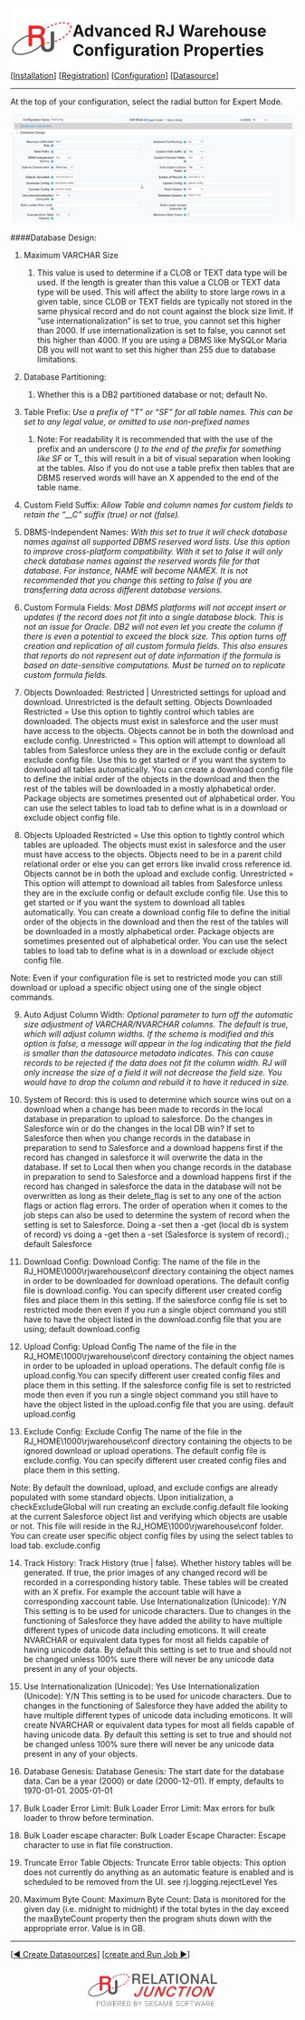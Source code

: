  <a href="http://www.sesamesoftware.com"><img align=left src="../images/RJOrbit110x110.png"></img></a>

# Advanced RJ Warehouse Configuration Properties

[[Installation](installguide.md)] [[Registration](RegistrationGuide.md)] [[Configuration](configurationGuide.md)] [[Datasource](DatasourceGuide.md)]

---

At the top of your configuration, select the radial button for Expert Mode.

![AdvancedConfigProps](../images/advconfigprop1.png)

####Database Design:

1. Maximum VARCHAR Size
   1. This value is used to determine if a CLOB or TEXT data type will be used. If the length is greater than this value a CLOB or TEXT data type will be used.  This will affect the ability to store large rows in a given table, since CLOB or TEXT fields are typically not stored in the same physical record and do not count against the block size limit. If “use internationalization” is set to true, you cannot set this higher than 2000. If use internationalization is set to false, you cannot set this higher than 4000. If you are using a DBMS like MySQLor Maria DB you will not want to set this higher than 255 due to database limitations.
   
2. Database Partitioning: 
   1. Whether this is a DB2 partitioned database or not; default No.
   
3. Table Prefix: *Use a prefix of “T” or “SF” for all table names. This can be set to any legal value, or omitted to use non-prefixed names*
   1. Note: For readability it is recommended that with the use of the prefix and an underscore (_) to the end of the prefix for something like SF_ or T_ this will result in a bit of visual separation when looking at the tables. Also if you do not use a table prefix then tables that are DBMS reserved words will have an X appended to the end of the table name.
   
4. Custom Field Suffix: *Allow Table and column names for custom fields to retain the “__C” suffix (true) or not (false).*
   
5. DBMS-Independent Names: *With this set to true it will check database names against all supported DBMS reserved word lists. Use this option to improve cross-platform compatibility. With it set to false it will only check database names against the reserved words file for that database. For instance, NAME will become NAMEX. It is not recommended that you change this setting to false if you are transferring data across different database versions.*
   
6. Custom Formula Fields: *Most DBMS platforms will not accept insert or updates if the record does not fit into a single database block. This is not an issue for Oracle. DB2 will not even let you create the column if there is even a potential to exceed the block size. This option turns off creation and replication of all custom formula fields. This also ensures that reports do not represent out of date information if the formula is based on date-sensitive computations. Must be turned on to replicate custom formula fields.*
   
7. Objects Downloaded: Restricted | Unrestricted settings for upload and download. Unrestricted is the default setting. Objects Downloaded
Restricted = Use this option to tightly control which tables are downloaded. The objects must exist in salesforce and the user must have access to the objects. Objects cannot be in both the download and exclude config.
Unrestricted = This option will attempt to download all tables from Salesforce unless they are in the exclude config or default exclude config file. Use this to get started or if you want the system to download all tables automatically. You can create a download config file to define the initial order of the objects in the download and then the rest of the tables will be downloaded in a mostly alphabetical order. Package objects are sometimes presented out of alphabetical order.
You can use the select tables to load tab to define what is in a download or exclude object config file.

8. Objects Uploaded
Restricted = Use this option to tightly control which tables are uploaded. The objects must exist in salesforce and the user must have access to the objects. Objects need to be in a parent child relational order or else you can get errors like invalid cross reference id. Objects cannot be in both the upload and exclude config.
Unrestricted = This option will attempt to download all tables from Salesforce unless they are in the exclude config or default exclude config file. Use this to get started or if you want the system to download all tables automatically. You can create a download config file to define the initial order of the objects in the download and then the rest of the tables will be downloaded in a mostly alphabetical order. Package objects are sometimes presented out of alphabetical order.
You can use the select tables to load tab to define what is in a download or exclude object config file.

Note: Even if your configuration file is set to restricted mode you can still download or upload a specific object using one of the single object commands.
   
9. Auto Adjust Column Width: *Optional parameter to turn off the automatic size adjustment of VARCHAR/NVARCHAR columns. The default is true, which will adjust column widths. If the schema is modified and this option is false, a message will appear in the log indicating that the field is smaller than the datasource metadata indicates. This can cause records to be rejected if the data does not fit the column width.  RJ will only increase the size of a field it will not decrease the field size. You would have to drop the column and rebuild it to have it reduced in size.*
    
10. System of Record: this is used to determine which source wins out on a download when a change has been made to records in the local database in preparation to upload to salesforce. Do the changes in Salesforce win or do the changes in the local DB win? 
If set to Salesforce then when you change records in the database in preparation to send to Salesforce and a download happens first if the record has changed in salesforce it will overwrite the data in the database.
If set to Local then when you change records in the database in preparation to send to Salesforce and a download happens first if the record has changed in salesforce the data in the database will not be overwritten as long as their delete_flag is set to any one of the action flags or action flag errors.
The order of operation when it comes to the job steps can also be used to determine the system of record when the setting is set to Salesforce. Doing a -set then a -get (local db is system of record)  vs doing a -get then a -set (Salesforce is system of record).; default Salesforce

11. Download Config: Download Config:  The name of the file in the RJ_HOME\1000\rjwarehouse\conf directory containing the object names in order to be downloaded for download operations. The default config file is download.config. You can specify different user created config files and place them in this setting. If the salesforce config file is set to restricted mode then even if you run a single object command you still have to have the object listed in the download.config file that you are using; default download.config
    
12. Upload Config: Upload Config The name of the file in the RJ_HOME\1000\rjwarehouse\conf directory containing the object names in order to be uploaded in upload operations. The default config file is upload.config.You can specify different user created config files and place them in this setting. If the salesforce config file is set to restricted mode then even if you run a single object command you still have to have the object listed in the upload.config file that you are using. default upload.config
    
13. Exclude Config: Exclude Config The name of the file in the RJ_HOME\1000\rjwarehouse\conf directory containing the objects to be ignored download or upload operations. The default config file is exclude.config. You can specify different user created config files and place them in this setting.

Note: By default the download, upload, and exclude configs are already populated with some standard objects.  Upon initialization, a checkExcludeGlobal will run creating an exclude.config.default file looking at the current Salesforce object list and verifying which objects are usable or not.  This file will reside in the RJ_HOME\1000\rjwarehouse\conf folder. You can create user specific object config files by using the select tables to load tab. exclude.config

14. Track History: Track History (true | false). Whether history tables will be generated. If true, the prior images of any changed record will be recorded in a corresponding history table. These tables will be created with an X prefix. For example the account table will have a corresponding xaccount table.
Use Internationalization (Unicode): Y/N This setting is to be used for unicode characters. Due to changes in the functioning of Salesforce they have added the ability to have multiple different types of unicode data including emoticons. It will create NVARCHAR or equivalent data types for most all fields capable of having unicode data. By default this setting is set to true and should not be changed unless 100% sure there will never be any unicode data present in any of your objects.

15. Use Internationalization (Unicode): Yes Use Internationalization (Unicode): Y/N This setting is to be used for unicode characters. Due to changes in the functioning of Salesforce they have added the ability to have multiple different types of unicode data including emoticons. It will create NVARCHAR or equivalent data types for most all fields capable of having unicode data. By default this setting is set to true and should not be changed unless 100% sure there will never be any unicode data present in any of your objects.

16. Database Genesis: Database Genesis: The start date for the database data. Can be a year (2000) or date (2000-12-01). If empty, defaults to 1970-01-01. 2005-01-01
    
17. Bulk Loader Error Limit: 	Bulk Loader Error Limit: Max errors for bulk loader to throw before termination.

18. Bulk Loader escape character: 	Bulk Loader Escape Character: Escape character to use in flat file construction.

19. Truncate Error Table Objects: Truncate Error table objects: This option does not currently do anything as an automatic feature is enabled and is scheduled to be removed from the UI. see  rj.logging.rejectLevel Yes

20. Maximum Byte Count: 	Maximum Byte Count: Data is monitored for the given day (i.e. midnight to midnight) if the total bytes in the day exceed the maxByteCount property then the program shuts down with the appropriate error. Value is in GB.


---

[[&#9664; Create Datasources](DatasourceGuide.md)] [[create and Run Job &#9654;](JobSetup.md)]

<p align="center" >  <a href="http://www.sesamesoftware.com"><img align=center src="../images/poweredBy.png" height="80px"></img></a> </p>
